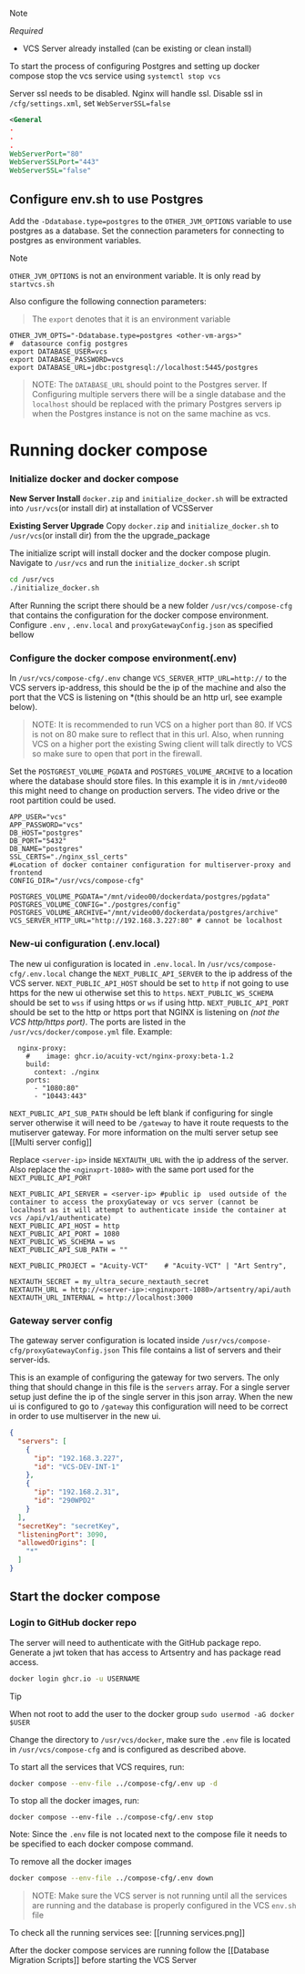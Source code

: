 
>[!note]
*Required*
- VCS Server already installed (can be existing or clean install)

To start the process of configuring Postgres and setting up docker compose stop the vcs service using `systemctl stop vcs`

Server ssl needs to be disabled. Nginx will handle ssl.
Disable ssl in `/cfg/settings.xml`, set `WebServerSSL=false`
```xml
<General 
.
.
.
WebServerPort="80"
WebServerSSLPort="443"
WebServerSSL="false"
```

## Configure env.sh to use Postgres
Add the `-Ddatabase.type=postgres` to the `OTHER_JVM_OPTIONS` variable to use postgres as a database.  Set the connection parameters for connecting to postgres as environment variables.

> [!note]
> `OTHER_JVM_OPTIONS` is not an environment variable. It is only read by `startvcs.sh`

Also configure the following connection parameters:
> The `export` denotes that it is an environment variable
```shell
OTHER_JVM_OPTS="-Ddatabase.type=postgres <other-vm-args>"
#  datasource config postgres
export DATABASE_USER=vcs
export DATABASE_PASSWORD=vcs
export DATABASE_URL=jdbc:postgresql://localhost:5445/postgres
```

> NOTE: The `DATABASE_URL` should point to the Postgres server. If Configuring multiple servers there will be a single database and the `localhost` should be replaced with the primary Postgres servers ip when the Postgres instance is not on the same machine as vcs.




# Running docker compose

### Initialize docker and docker compose

**New Server Install**
`docker.zip` and `initialize_docker.sh` will be extracted into `/usr/vcs`(or install dir) at installation of VCSServer

**Existing Server Upgrade**
Copy `docker.zip` and `initialize_docker.sh` to `/usr/vcs`(or install dir) from the the upgrade_package

The initialize script will install docker and the docker compose plugin. Navigate to `/usr/vcs` and run the `initialize_docker.sh` script
```bash
cd /usr/vcs
./initialize_docker.sh
```

 After Running the script there should be a new folder `/usr/vcs/compose-cfg` that contains the configuration for the docker compose environment. Configure `.env` , `.env.local` and `proxyGatewayConfig.json` as specified bellow

### Configure the docker compose environment(.env)

In `/usr/vcs/compose-cfg/.env` change `VCS_SERVER_HTTP_URL=http://` to the VCS servers ip-address, this should be the ip of the machine and also the port that the VCS is listening on *(this should be an http url, see example below).

> NOTE: It is recommended to run VCS on a higher port than 80. If VCS is not on 80 make sure to reflect that in this url. Also, when running VCS on a higher port the existing Swing client will talk directly to VCS so make sure to open that port in the firewall.

Set the `POSTGREST_VOLUME_PGDATA` and `POSTGRES_VOLUME_ARCHIVE` to a location where the database should store files. In this example it is in `/mnt/video00` this might need to change on production servers. The video drive or the root partition could be used.

```shell
APP_USER="vcs"  
APP_PASSWORD="vcs"  
DB_HOST="postgres"  
DB_PORT="5432"  
DB_NAME="postgres"  
SSL_CERTS="./nginx_ssl_certs"  
#Location of docker container configuration for multiserver-proxy and frontend  
CONFIG_DIR="/usr/vcs/compose-cfg"  
  
POSTGRES_VOLUME_PGDATA="/mnt/video00/dockerdata/postgres/pgdata"  
POSTGRES_VOLUME_CONFIG="./postgres/config"  
POSTGRES_VOLUME_ARCHIVE="/mnt/video00/dockerdata/postgres/archive"  
VCS_SERVER_HTTP_URL="http://192.168.3.227:80" # cannot be localhost
```

### New-ui configuration (.env.local)

The new ui configuration is located in `.env.local`. In `/usr/vcs/compose-cfg/.env.local` change the `NEXT_PUBLIC_API_SERVER` to the ip address of the VCS server.
`NEXT_PUBLIC_API_HOST` should be set to `http` if not going to use https for the new ui otherwise set this to `https`. `NEXT_PUBLIC_WS_SCHEMA` should be set to `wss` if using https or `ws` if using http. `NEXT_PUBLIC_API_PORT` should be set to the http or https port that NGINX is listening on *(not the VCS http/https port)*. The ports are listed in the `/usr/vcs/docker/compose.yml` file. 
Example:
```
  nginx-proxy:  
    #    image: ghcr.io/acuity-vct/nginx-proxy:beta-1.2  
    build:  
      context: ./nginx  
    ports:  
      - "1080:80"  
      - "10443:443"
```

`NEXT_PUBLIC_API_SUB_PATH` should be left blank if configuring for single server otherwise it will need to be `/gateway` to have it route requests to the mutiserver gateway. For more information on the multi server setup see [[Multi server config]]

Replace `<server-ip>` inside `NEXTAUTH_URL` with the ip address of the server. Also replace the `<nginxprt-1080>` with the same port used for the `NEXT_PUBLIC_API_PORT`

```shell
NEXT_PUBLIC_API_SERVER = <server-ip> #public ip  used outside of the container to access the proxyGateway or vcs server (cannot be localhost as it will attempt to authenticate inside the container at vcs /api/v1/authenticate)  
NEXT_PUBLIC_API_HOST = http  
NEXT_PUBLIC_API_PORT = 1080  
NEXT_PUBLIC_WS_SCHEMA = ws  
NEXT_PUBLIC_API_SUB_PATH = ""  
  
NEXT_PUBLIC_PROJECT = "Acuity-VCT"    # "Acuity-VCT" | "Art Sentry",  
  
NEXTAUTH_SECRET = my_ultra_secure_nextauth_secret  
NEXTAUTH_URL = http://<server-ip>:<nginxport-1080>/artsentry/api/auth
NEXTAUTH_URL_INTERNAL = http://localhost:3000
```

### Gateway server config

The gateway server configuration is located inside `/usr/vcs/compose-cfg/proxyGatewayConfig.json` This file contains a list of servers and their server-ids.

This is an example of configuring the gateway for two servers.
The only thing that should change in this file is the `servers` array. For a single server setup just define the ip of the single server in this json array. When the new ui is configured to go to `/gateway` this configuration will need to be correct in order to use multiserver in the new ui.
```json
{  
  "servers": [  
    {  
      "ip": "192.168.3.227",  
      "id": "VCS-DEV-INT-1"  
    },  
    {  
      "ip": "192.168.2.31",  
      "id": "290WPD2"  
    }  
  ],  
  "secretKey": "secretKey",  
  "listeningPort": 3090,  
  "allowedOrigins": [  
    "*"  
  ]  
}
```

## Start the docker compose
### Login to GitHub docker repo

The server will need to authenticate with the GitHub package repo. Generate a jwt token that has access to Artsentry and has package read access. 

````bash
docker login ghcr.io -u USERNAME 
````

>[!tip]
>When not root to add the user to the docker group `sudo usermod -aG docker $USER`

Change the directory to `/usr/vcs/docker`, make sure the `.env` file is located in `/usr/vcs/compose-cfg` and is configured as described above.

To start all the services that VCS requires, run:
```bash
docker compose --env-file ../compose-cfg/.env up -d
```

To stop all the docker images, run:
```
docker compose --env-file ../compose-cfg/.env stop
```

Note: Since the `.env` file is not located next to the compose file it needs to be specified to each docker compose command.

To remove all the docker images
```bash
docker compose --env-file ../compose-cfg/.env down
```

>NOTE: Make sure the VCS server is not running until all the services are running and the database is properly configured in the VCS `env.sh` file 

To check all the running services see:  [[running services.png]]

After the docker compose services are running follow the [[Database Migration Scripts]] before starting the VCS Server
